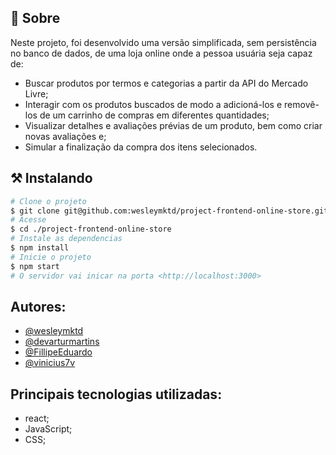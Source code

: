 ## 🧐 Sobre

<p align="left"> 
Neste projeto, foi desenvolvido uma versão simplificada, sem persistência no banco de dados, de uma loja online onde a pessoa usuária seja capaz de:	
 
- Buscar produtos por termos e categorias a partir da API do Mercado Livre;
- Interagir com os produtos buscados de modo a adicioná-los e removê-los de um carrinho de compras em diferentes quantidades;
- Visualizar detalhes e avaliações prévias de um produto, bem como criar novas avaliações e;
- Simular a finalização da compra dos itens selecionados.
</p>


## ⚒ Instalando <a name = "installing"></a>

```bash
# Clone o projeto
$ git clone git@github.com:wesleymktd/project-frontend-online-store.git
# Acesse
$ cd ./project-frontend-online-store
# Instale as dependencias
$ npm install
# Inicie o projeto
$ npm start
# O servidor vai inicar na porta <http://localhost:3000>

```
## Autores:
 - [@wesleymktd](https://www.github.com/wesleymktd)
 - [@devarturmartins](https://github.com/devarturmartins)
 - [@FillipeEduardo](https://github.com/FillipeEduardo)
 - [@vinicius7v](https://https://github.com/vinicius7v)

## Principais tecnologias utilizadas:
- react;
- JavaScript;
- CSS;
